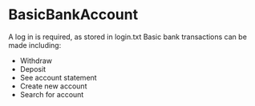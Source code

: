 # BasicBankAccount
A log in is required, as stored in login.txt
Basic bank transactions can be made including:
- Withdraw
- Deposit
- See account statement
- Create new account
- Search for account
